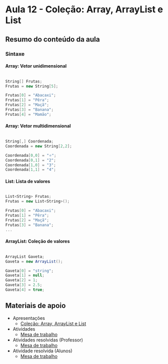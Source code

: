 ﻿# Aula 12 - Coleção: Array, ArrayList e List

## Resumo do conteúdo da aula

### Sintaxe

#### Array: Vetor unidimensional

```cs

String[] Frutas;
Frutas = new String[5];

Frutas[0] = "Abacaxi";
Frutas[1] = "Pêra";
Frutas[2] = "Maçã";
Frutas[3] = "Banana";
Frutas[4] = "Mamão";

```

#### Array: Vetor multidimensional

```cs

String[,] Coordenada;
Coordenada = new String[2,2];

Coordenada[0,0] = "⭐";
Coordenada[0,1] = "2";
Coordenada[1,0] = "3";
Coordenada[1,1] = "4";

```

#### List: Lista de valores

```cs

List<String> Frutas;
Frutas = new List<String>();

Frutas[0] = "Abacaxi";
Frutas[1] = "Pêra";
Frutas[2] = "Maçã";
Frutas[3] = "Banana";
...

```

#### ArrayList: Coleção de valores

```cs

ArrayList Gaveta;
Gaveta = new ArrayList();

Gaveta[0] = "string";
Gaveta[1] = null;
Gaveta[2] = 1;
Gaveta[3] = 2.5;
Gaveta[4] = true;

```

## Materiais de apoio

- Apresentações
	- [Coleção: Array, ArrayList e List](https://docs.google.com/presentation/d/1YPg7m1S7j2QAnTzMoATMv-ppXL4u1xc3/edit?usp=sharing&ouid=105282487340930868863&rtpof=true&sd=true)
- Atividades
    - [Mesa de trabalho](https://docs.google.com/document/d/1zZKhEQ7cNCBfkwfqxZwHY8hqJXlqWDgF53oxZRV9-mY/edit?usp=sharing)
- Atividades resolvidas (Professor)
	- [Mesa de trabalho]()
- Atividade resolvida (Alunos)
	- [Mesa de trabalho](./ENTREGA.md)